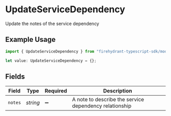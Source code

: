 # UpdateServiceDependency

Update the notes of the service dependency

## Example Usage

```typescript
import { UpdateServiceDependency } from "firehydrant-typescript-sdk/models/components";

let value: UpdateServiceDependency = {};
```

## Fields

| Field                                                  | Type                                                   | Required                                               | Description                                            |
| ------------------------------------------------------ | ------------------------------------------------------ | ------------------------------------------------------ | ------------------------------------------------------ |
| `notes`                                                | *string*                                               | :heavy_minus_sign:                                     | A note to describe the service dependency relationship |